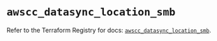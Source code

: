 # `awscc_datasync_location_smb`

Refer to the Terraform Registry for docs: [`awscc_datasync_location_smb`](https://registry.terraform.io/providers/hashicorp/awscc/0.70.0/docs/resources/datasync_location_smb).
